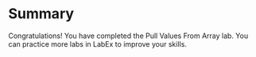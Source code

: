 # Summary

Congratulations! You have completed the Pull Values From Array lab. You can practice more labs in LabEx to improve your skills.
